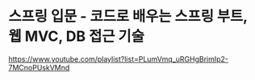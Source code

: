 # 스프링 입문 - 코드로 배우는 스프링 부트, 웹 MVC, DB 접근 기술
https://www.youtube.com/playlist?list=PLumVmq_uRGHgBrimIp2-7MCnoPUskVMnd
